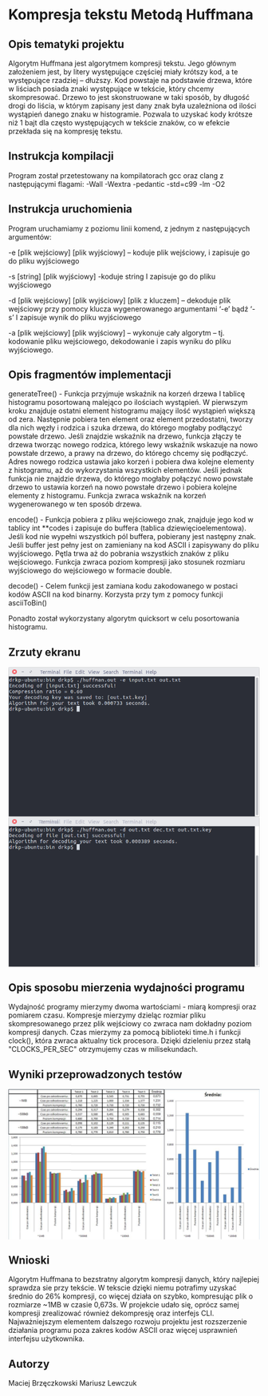 Kompresja tekstu Metodą Huffmana
================================

Opis tematyki projektu
----------------------

Algorytm Huffmana jest algorytmem kompresji tekstu. Jego głównym założeniem jest, by litery występujące częściej miały krótszy kod, a te występujące rzadziej – dłuższy. Kod powstaje na podstawie drzewa, które w liściach posiada znaki występujące w tekście, który chcemy skompresować. Drzewo to jest skonstruowane w taki sposób, by długość drogi do liścia, w którym zapisany jest dany znak była uzależniona od ilości wystąpień danego znaku w histogramie. Pozwala to uzyskać kody krótsze niż 1 bajt dla często występujących w tekście znaków, co w efekcie przekłada się na kompresję tekstu.

Instrukcja kompilacji
---------------------

Program został przetestowany na kompilatorach gcc oraz clang z następującymi flagami:
-Wall -Wextra -pedantic -std=c99 -lm -O2

Instrukcja uruchomienia
-----------------------

Program uruchamiamy z poziomu linii komend, z jednym z następujących argumentów:

-e [plik wejściowy] [plik wyjściowy] – koduje plik wejściowy, i zapisuje go do pliku wyjściowego

-s [string] [plik wyjściowy] -koduje string I zapisuje go do pliku wyjściowego

-d [plik wejściowy] [plik wyjściowy] [plik z kluczem] – dekoduje plik wejściowy przy pomocy klucza wygenerowanego argumentami ‘-e’ bądź ‘-s’ I zapisuje wynik do pliku wyjściowego

-a [plik wejściowy] [plik wyjściowy] – wykonuje cały algorytm – tj. kodowanie pliku wejściowego, dekodowanie i zapis wyniku do pliku wyjściowego.

Opis fragmentów implementacji
-----------------------------

generateTree() -  Funkcja przyjmuje wskaźnik na korzeń drzewa I tablicę histogramu posortowaną malejąco po ilościach wystąpień. W pierwszym kroku znajduje ostatni element histogramu mający ilość wystąpień większą od zera. Następnie pobiera ten element oraz element przedostatni, tworzy dla nich węzły i rodzica i szuka drzewa, do którego mogłaby podłączyć powstałe drzewo. Jeśli znajdzie wskaźnik na drzewo, funkcja złączy te drzewa tworząc nowego rodzica, którego lewy wskaźnik wskazuje na nowo powstałe drzewo, a prawy na drzewo, do którego chcemy się podłączyć. Adres nowego rodzica ustawia jako korzeń i pobiera dwa kolejne elementy z histogramu, aż do wykorzystania wszystkich elementów. Jeśli jednak funkcja nie znajdzie drzewa, do którego mogłaby połączyć nowo powstałe drzewo to ustawia korzeń na nowo powstałe drzewo i pobiera kolejne elementy z histogramu. Funkcja zwraca wskaźnik na korzeń wygenerowanego w ten sposób drzewa.

encode() - Funkcja pobiera z pliku wejściowego znak, znajduje jego kod w tablicy int **codes i zapisuje do buffera (tablica dziewięcioelementowa). Jeśli kod nie wypełni wszystkich pól buffera, pobierany jest następny znak. Jeśli buffer jest pełny jest on zamieniany na kod ASCII i zapisywany do pliku wyjściowego. Pętla trwa aż do pobrania wszystkich znaków z pliku wejściowego. Funkcja zwraca poziom kompresji jako stosunek rozmiaru wyjściowego do wejściowego w formacie double.

decode() - Celem funkcji jest zamiana kodu zakodowanego w postaci kodów ASCII na kod binarny. Korzysta przy tym z pomocy funkcji asciiToBin()

Ponadto został wykorzystany algorytm quicksort w celu posortowania histogramu.

Zrzuty ekranu
-------------
<img src="https://raw.githubusercontent.com/mckbsky/huffmans_coding/master/img/ss1.png" alt="ss1" align="center"/>

<img src="https://raw.githubusercontent.com/mckbsky/huffmans_coding/master/img/ss2.png" align="center"/>

Opis sposobu mierzenia wydajności programu
------------------------------------------

Wydajność programy mierzymy dwoma wartościami - miarą kompresji oraz pomiarem czasu. Kompresje mierzymy dzieląc rozmiar pliku skompresowanego przez plik wejściowy co zwraca nam dokładny poziom kompresji danych.
Czas mierzymy za pomocą biblioteki time.h i funkcji clock(), która zwraca aktualny tick procesora. Dzięki dzieleniu przez stałą "CLOCKS_PER_SEC" otrzymujemy czas w milisekundach.

Wyniki przeprowadzonych testów
------------------------------
<img src="https://raw.githubusercontent.com/mckbsky/huffmans_coding/master/img/wykresy.jpg" alt="Wykres" align="center"/>

Wnioski
-------
Algorytm Huffmana to bezstratny algorytm kompresji danych, który najlepiej sprawdza sie przy tekście.
W tekscie dzięki niemu potrafimy uzyskać średnio do 26% kompresji, co więcej działa on szybko, kompresując plik o rozmiarze ~1MB w czasie 0,673s.
W projekcie udało się, oprócz samej kompresji zrealizować również dekompresję oraz interfejs CLI.
Najważniejszym elementem dalszego rozwoju projektu jest rozszerzenie działania programu poza zakres kodów ASCII oraz więcej usprawnień interfejsu użytkownika.

Autorzy
-------
Maciej Brzęczkowski
Mariusz Lewczuk
